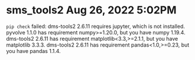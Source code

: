 # sms_tools2 Aug 26, 2022 5:02PM

`pip check` failed:
dms-tools2 2.6.11 requires jupyter, which is not installed.
pyvolve 1.1.0 has requirement numpy>=1.20.0, but you have numpy 1.19.4.
dms-tools2 2.6.11 has requirement matplotlib<3.3,>=2.1.1, but you have matplotlib 3.3.3.
dms-tools2 2.6.11 has requirement pandas<1.0,>=0.23, but you have pandas 1.1.4.

